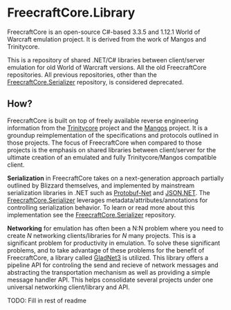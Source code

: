 # FreecraftCore.Library

FreecraftCore is an open-source C#-based 3.3.5 and 1.12.1 World of Warcraft emulation project. It is derived from the work of Mangos and Trinitycore.

This is a repository of shared .NET/C# libraries between client/server emulation for old World of Warcraft versions. All the old FreecraftCore repositories. All previous repositories, other than the [FreecraftCore.Serializer](https://github.com/FreecraftCore/FreecraftCore.Serializer) repository, is considered deprecated.

## How?

FreecraftCore is built on top of freely available reverse engineering information from the [Trinitycore](http://github.com/trinityCore) project and the [Mangos](https://github.com/Mangos) project. It is a groundup reimplementation of the specifications and protocols outlined in those projects. The focus of FreecraftCore when compared to those projects is the emphasis on shared libraries between client/server for the ultimate creation of an emulated and fully Trinitycore/Mangos compatible client.

**Serialization** in FreecraftCore takes on a next-generation approach partially outlined by Blizzard themselves, and implemented by mainstream serialization libraries in .NET such as [Protobuf-Net](https://github.com/mgravell/protobuf-net) and [JSON.NET](https://github.com/JamesNK/Newtonsoft.Json). The [FreecraftCore.Serializer](https://github.com/FreecraftCore/FreecraftCore.Serializer) leverages metadata/attributes/annotations for controlling serialization behavior. To learn or read more about this implementation see the [FreecraftCore.Serializer](https://github.com/FreecraftCore/FreecraftCore.Serializer) repository. 

**Networking** for emulation has often been a N:N problem where you need to create *N* networking clients/libraries for *N* many projects. This is a significant problem for productivity in emulation. To solve these significant problems, and to take advantage of these problems for the benefit of FreecraftCore, a library called [GladNet3](https://github.com/HelloKitty/GladNet3) is utilized. This library offers a pipeline API for controling the send and recieve of network messages and abstracting the transportation mechanism as well as providing a simple message handler API. This helps consolidate several projects under one universal networking client/library and API.

TODO: Fill in rest of readme
